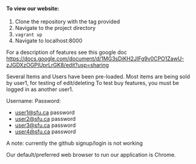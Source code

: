 #### To view our website:

1. Clone the repository with the tag provided
2. Navigate to the project directory
3. `vagrant up`
4. Navigate to localhost:8000

For a description of features see this google doc
https://docs.google.com/document/d/1MG3sDiKH2JIFg9v0CPO1ZawU-zJGDXzOGPIUprLrGK8/edit?usp=sharing

Several Items and Users have been pre-loaded. Most items are being sold by user1, for testing of edit/deleting
To test buy features, you must be logged in as another user1.

Username:				Password:
* user1@sfu.ca		password
* user2@sfu.ca		password
* user3@sfu.ca		password
* user4@sfu.ca		password

A note: currently the github signup/login is not working

Our default/preferred web browser to run our application is Chrome.
